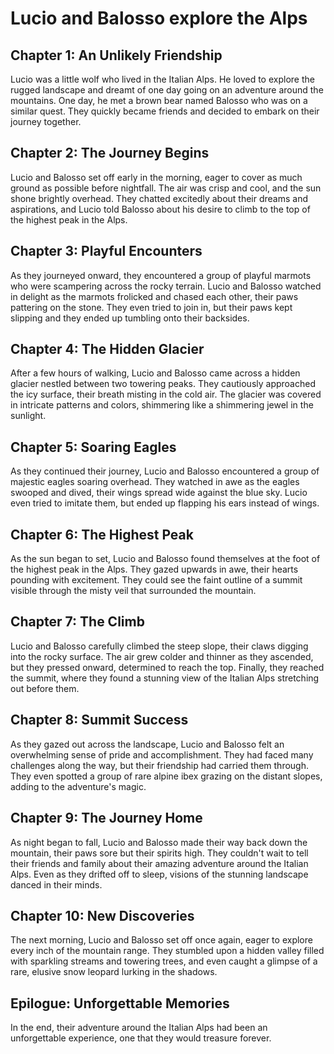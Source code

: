 # Lucio and Balosso explore the Alps

## Chapter 1: An Unlikely Friendship
Lucio was a little wolf who lived in the Italian Alps. He loved to explore the rugged landscape and dreamt
of one day going on an adventure around the mountains. One day, he met a brown bear named Balosso who was
on a similar quest. They quickly became friends and decided to embark on their journey together.

## Chapter 2: The Journey Begins
Lucio and Balosso set off early in the morning, eager to cover as much ground as possible before
nightfall. The air was crisp and cool, and the sun shone brightly overhead. They chatted excitedly about
their dreams and aspirations, and Lucio told Balosso about his desire to climb to the top of the highest
peak in the Alps.

## Chapter 3: Playful Encounters
As they journeyed onward, they encountered a group of playful marmots who were scampering across the rocky
terrain. Lucio and Balosso watched in delight as the marmots frolicked and chased each other, their paws
pattering on the stone. They even tried to join in, but their paws kept slipping and they ended up
tumbling onto their backsides.

## Chapter 4: The Hidden Glacier
After a few hours of walking, Lucio and Balosso came across a hidden glacier nestled between two towering
peaks. They cautiously approached the icy surface, their breath misting in the cold air. The glacier was
covered in intricate patterns and colors, shimmering like a shimmering jewel in the sunlight.

## Chapter 5: Soaring Eagles
As they continued their journey, Lucio and Balosso encountered a group of majestic eagles soaring
overhead. They watched in awe as the eagles swooped and dived, their wings spread wide against the blue
sky. Lucio even tried to imitate them, but ended up flapping his ears instead of wings.

## Chapter 6: The Highest Peak
As the sun began to set, Lucio and Balosso found themselves at the foot of the highest peak in the Alps.
They gazed upwards in awe, their hearts pounding with excitement. They could see the faint outline of a
summit visible through the misty veil that surrounded the mountain.

## Chapter 7: The Climb
Lucio and Balosso carefully climbed the steep slope, their claws digging into the rocky surface. The air
grew colder and thinner as they ascended, but they pressed onward, determined to reach the top. Finally,
they reached the summit, where they found a stunning view of the Italian Alps stretching out before them.

## Chapter 8: Summit Success
As they gazed out across the landscape, Lucio and Balosso felt an overwhelming sense of pride and
accomplishment. They had faced many challenges along the way, but their friendship had carried them
through. They even spotted a group of rare alpine ibex grazing on the distant slopes, adding to the
adventure's magic.

## Chapter 9: The Journey Home
As night began to fall, Lucio and Balosso made their way back down the mountain, their paws sore but their
spirits high. They couldn't wait to tell their friends and family about their amazing adventure around the
Italian Alps. Even as they drifted off to sleep, visions of the stunning landscape danced in their minds.

## Chapter 10: New Discoveries
The next morning, Lucio and Balosso set off once again, eager to explore every inch of the mountain range.
They stumbled upon a hidden valley filled with sparkling streams and towering trees, and even caught a
glimpse of a rare, elusive snow leopard lurking in the shadows.

## Epilogue: Unforgettable Memories
In the end, their adventure around the Italian Alps had been an unforgettable experience,
one that they would treasure forever.
